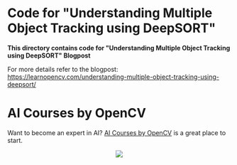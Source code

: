 # Code for "Understanding Multiple Object Tracking using DeepSORT"

**This directory contains code for "Understanding Multiple Object Tracking using DeepSORT" Blogpost**


For more details refer to the blogpost: https://learnopencv.com/understanding-multiple-object-tracking-using-deepsort/

# AI Courses by OpenCV

Want to become an expert in AI? [AI Courses by OpenCV](https://opencv.org/courses/) is a great place to start. 

<a href="https://opencv.org/courses/">
<p align="center"> 
<img src="https://www.learnopencv.com/wp-content/uploads/2020/04/AI-Courses-By-OpenCV-Github.png">
</p>
</a>
